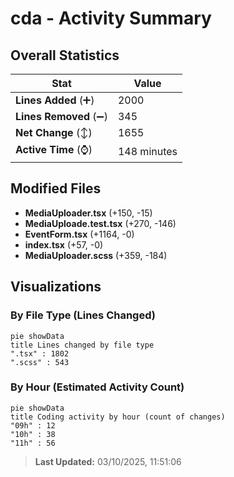 # cda - Activity Summary 

## Overall Statistics

| Stat                   | Value                                                             |
| ---------------------- | ----------------------------------------------------------------- |
| **Lines Added** (➕)   | 2000                                          |
| **Lines Removed** (➖) | 345                                        |
| **Net Change** (↕)    | 1655                |
| **Active Time** (⌚)   | 148 minutes |


## Modified Files
- **MediaUploader.tsx** (+150, -15)
- **MediaUploade.test.tsx** (+270, -146)
- **EventForm.tsx** (+1164, -0)
- **index.tsx** (+57, -0)
- **MediaUploader.scss** (+359, -184)

## Visualizations

### By File Type (Lines Changed)

```mermaid
pie showData
title Lines changed by file type
".tsx" : 1802
".scss" : 543
```

### By Hour (Estimated Activity Count)

```mermaid
pie showData
title Coding activity by hour (count of changes)
"09h" : 12
"10h" : 38
"11h" : 56
```


> **Last Updated:** 03/10/2025, 11:51:06